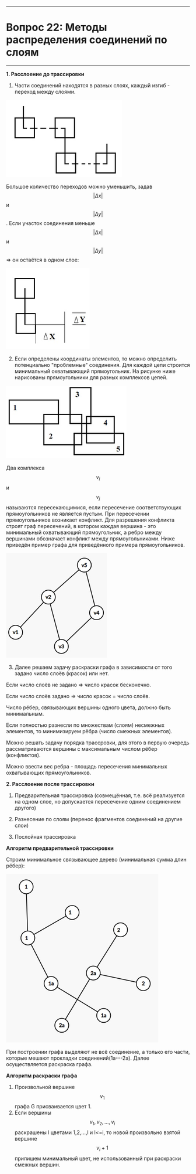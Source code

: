 ___
# Вопрос 22: Методы распределения соединений по слоям
___

**1. Расслоение до трассировки**

1. Части соединений находятся в разных слоях, каждый изгиб  - переход между слоями.

![primer](../resources/imgs/22/22-1.jpg)

Большое количество переходов можно уменьшить, задав $$ |\Delta x|$$ и  $$ |\Delta y|$$.
Если участок соединения меньше $$ |\Delta x|$$ и  $$ |\Delta y|$$ => он остаётся в одном слое:

![primer](../resources/imgs/22/22-2.jpg)

2. Если определены координаты элементов, то можно определить потенциально "проблемные" соединения. 
Для каждой цепи строится минимальный охватывающий прямоугольник. На рисунке ниже нарисованы прямоугольники для разных комплексов цепей.

![min_prymougolnik](../resources/imgs/22/22-3.jpg)

Два комплекса $$ v_i$$ и $$ v_j$$ называются пересекающимися, если пересечение соответствующих прямоугольников не является пустым.
При пересечении прямоугольников возникает конфликт. Для разрешения конфликта строят граф пересечений, в котором каждая вершина - это минимальный охватывающий прямоугольник, а ребро между вершинами обозначает конфликт между прямоугольниками.
Ниже приведён пример графа для приведённого примера прямоугольников. 

![graph](../resources/imgs/22/22-4.jpg)

3. Далее решаем задачу раскраски графа в зависимости от того задано число слоёв (красок) или нет.

Если число слоёв не задано => число красок бесконечно.

Если число  слоёв задано => число красок = число слоёв.

Число рёбер, связывающих вершины одного цвета, должно быть минимальным.

Если полностью разнесли по множествам (слоям) несмежных элементов, то минимизируем рёбра (число смежных элементов).

Можно решать задачу порядка трассровки, для этого в первую очередь рассматриваются вершины с максимальным числом рёбер (конфликтов).

Можно ввести вес ребра - площадь пересечения минимальных охватывающих прямоугольников.

**2. Расслоение после трассировки**

1. Предварительная трассировка (совмещённая, т.е. всё реализуется на одном слое, но допускается пересечение одним соединением другого)

2. Разнесение по слоям (перенос фрагментов соединений на другие слои)

3. Послойная трассировка

**Алгоритм предварительной трассировки**

Строим минимальное связывающее дерево (минимальная сумма длин рёбер):

![tree](../resources/imgs/22/22-5.jpg)

При построении графа выделяют не всё соединение, а только его части, которые мешают прокладки соединений(1a---2a).
Далее осуществляется раскраска графа.

**Алгоритм раскраски графа**

1. Произвольной вершине $$ v_1$$ графа G присваивается цвет 1.
2. Если вершины $$ v_1, v_2,..., v_i$$ раскрашены l цветами 1,2,...,l и l<=i, то новой произвольно взятой вершине 
$$ v_i+1$$ припишем минимальный цвет, не использованный при раскраски смежных вершин.











